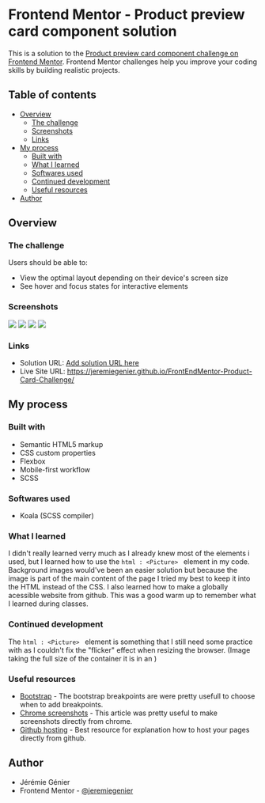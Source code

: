 # Frontend Mentor - Product preview card component solution

This is a solution to the [Product preview card component challenge on Frontend Mentor](https://www.frontendmentor.io/challenges/product-preview-card-component-GO7UmttRfa). Frontend Mentor challenges help you improve your coding skills by building realistic projects. 

## Table of contents

- [Overview](#overview)
  - [The challenge](#the-challenge)
  - [Screenshots](#screenshots)
  - [Links](#links)
- [My process](#my-process)
  - [Built with](#built-with)
  - [What I learned](#what-i-learned)
  - [Softwares used](#softwares-used)
  - [Continued development](#continued-development)
  - [Useful resources](#useful-resources)
- [Author](#author)


## Overview

### The challenge

Users should be able to:

- View the optimal layout depending on their device's screen size
- See hover and focus states for interactive elements

### Screenshots

![](./screenshots/FrontEndMentor-Product-Card-Challenge_extra-small.png)
![](./screenshots/FrontEndMentor-Product-Card-Challenge_small.png)
![](./screenshots/FrontEndMentor-Product-Card-Challenge_medium.png)
![](./screenshots/FrontEndMentor-Product-Card-Challenge_large.png)


### Links

- Solution URL: [Add solution URL here](https://your-solution-url.com)
- Live Site URL: https://jeremiegenier.github.io/FrontEndMentor-Product-Card-Challenge/

## My process

### Built with

- Semantic HTML5 markup
- CSS custom properties
- Flexbox
- Mobile-first workflow
- SCSS

### Softwares used

- Koala (SCSS compiler)

### What I learned

I didn't really learned verry much as I already knew most of the elements i used, but I learned how to use the
```html : <Picture> ``` element in my code. Background images would've been an easier solution but because the image is part of the main content of the page I tried my best to keep it into the HTML instead of the CSS. I also learned how to make a globally acessible website from github. This was a good warm up to remember what I learned during classes.

### Continued development

The ```html : <Picture> ``` element is something that I still need some practice with as I couldn't fix the "flicker" effect when resizing the browser. (Image taking the full size of the container it is in an )

### Useful resources

- [Bootstrap](https://getbootstrap.com/) - The bootstrap breakpoints are were pretty usefull to choose when to add breakpoints.
- [Chrome screenshots](https://zapier.com/blog/full-page-screenshots-in-chrome/) - This article was pretty useful to make screenshots directly from chrome.
- [Github hosting](https://www.khanacademy.org/computing/computer-programming/html-css/web-development-tools/a/hosting-your-website-on-github) - Best resource for explanation how to host your pages directly from github.

## Author

- Jérémie Génier
- Frontend Mentor - [@jeremiegenier](https://www.frontendmentor.io/profile/jeremiegenier)